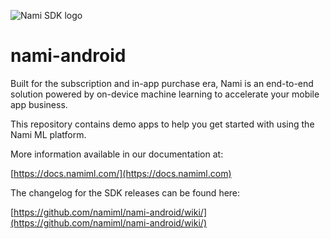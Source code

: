 ![Nami SDK logo](https://cdn.namiml.com/brand/sdk/Nami-SDK@0.5x.png)

# nami-android
Built for the subscription and in-app purchase era, Nami is an end-to-end solution powered by on-device machine learning to accelerate your mobile app business.

This repository contains demo apps to help you get started with using the Nami ML platform.

More information available in our documentation at:

[https://docs.namiml.com/](https://docs.namiml.com)

The changelog for the SDK releases can be found here:

[https://github.com/namiml/nami-android/wiki/](https://github.com/namiml/nami-android/wiki/)
